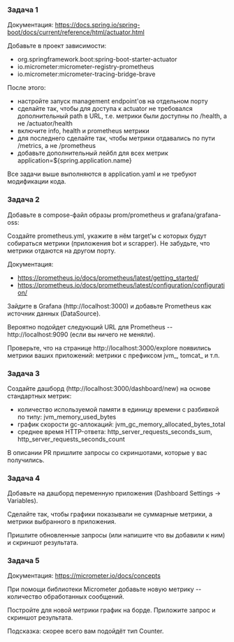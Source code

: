 ### Задача 1
Документация: https://docs.spring.io/spring-boot/docs/current/reference/html/actuator.html

Добавьте в проект зависимости:

* org.springframework.boot:spring-boot-starter-actuator
* io.micrometer:micrometer-registry-prometheus
* io.micrometer:micrometer-tracing-bridge-brave

После этого:

* настройте запуск management endpoint'ов на отдельном порту
* сделайте так, чтобы для доступа к actuator не требовался дополнительный path в URL, т.е. метрики были доступны по /health, а не /actuator/health
* включите info, health и prometheus метрики
* для последнего сделайте так, чтобы метрики отдавались по пути /metrics, а не /prometheus
* добавьте дополнительный лейбл для всех метрик application=${spring.application.name}

Все задачи выше выполняются в application.yaml и не требуют модификации кода.

### Задача 2
Добавьте в compose-файл образы prom/prometheus и grafana/grafana-oss:

Создайте prometheus.yml, укажите в нём target'ы с которых будут собираться метрики (приложения bot и scrapper). Не забудьте, что метрики отдаются на другом порту.

Документация:

* https://prometheus.io/docs/prometheus/latest/getting_started/
* https://prometheus.io/docs/prometheus/latest/configuration/configuration/

Зайдите в Grafana (http://localhost:3000) и добавьте Prometheus как источник данных (DataSource).

Вероятно подойдет следующий URL для Prometheus -- http://localhost:9090 (если вы ничего не меняли).

Проверьте, что на странице http://localhost:3000/explore появились метрики ваших приложений: метрики с префиксом jvm_, tomcat_ и т.п.

### Задача 3
Создайте дашборд (http://localhost:3000/dashboard/new) на основе стандартных метрик:

* количество используемой памяти в единицу времени с разбивкой по типу: jvm_memory_used_bytes
* график скорости gc-аллокаций: jvm_gc_memory_allocated_bytes_total
* среднее время HTTP-ответа: http_server_requests_seconds_sum, http_server_requests_seconds_count

В описании PR пришлите запросы со скриншотами, которые у вас получились.

### Задача 4
Добавьте на дашборд переменную приложения (Dashboard Settings -> Variables).

Сделайте так, чтобы графики показывали не суммарные метрики, а метрики выбранного в приложения.

Пришлите обновленные запросы (или напишите что вы добавили к ним) и скриншот результата.

### Задача 5
Документация: https://micrometer.io/docs/concepts

При помощи библиотеки Micrometer добавьте новую метрику -- количество обработанных сообщений.

Постройте для новой метрики график на борде. Приложите запрос и скриншот результата.

Подсказка: скорее всего вам подойдёт тип Counter.
